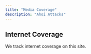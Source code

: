 ```yaml
---
title: "Media Coverage"
description: "Ahoi Attacks"
---
```

## Internet Coverage

We track internet coverage on this site.

